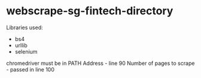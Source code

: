 # webscrape-sg-fintech-directory

Libraries used:
* bs4
* urllib
* selenium

chromedriver must be in PATH
Address - line 90
Number of pages to scrape - passed in line 100
